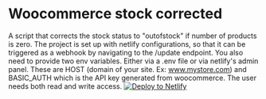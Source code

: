 # Woocommerce stock corrected
A script that corrects the stock status to "outofstock" if number of products is zero.
The project is set up with netlify configurations, so that it can be triggered as a webhook by navigating to the /update endpoint. You also need to provide two env variables. Either via a .env file or via netlify's admin panel. These are HOST (domain of your site. Ex: www.mystore.com) and BASIC_AUTH which is the API key generated from woocommerce. The user needs both read and write access.
[![Deploy to Netlify](https://www.netlify.com/img/deploy/button.svg)](https://app.netlify.com/start/deploy?repository=https://github.com/oleeskild/woocommerce-stock-bot)
